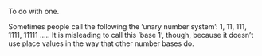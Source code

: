 To do with one.

Sometimes people call the following the ’unary number system’: 1, 11,
111, 1111, 11111 ..... It is misleading to call this ’base 1’, though,
because it doesn’t use place values in the way that other number bases
do.
